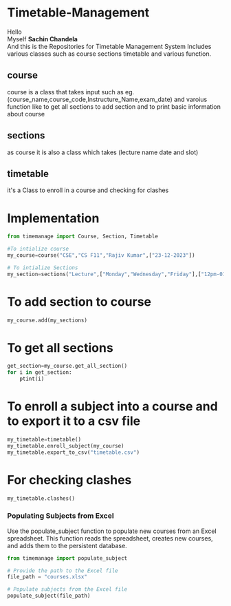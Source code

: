 # Timetable-Management

Hello \
Myself **Sachin Chandela**\
And this is the Repositories for Timetable Management System
Includes various classes such as course sections timetable and various function.

## course

course is a class that takes input such as eg.(course_name,course_code,Instructure_Name,exam_date) and varoius function like to get all sections to add section and to print basic information about course

## sections

as course it is also a class which takes (lecture name date and slot) 

## timetable
it's a Class to enroll in a course and checking for clashes 

# Implementation 
```python
from timemanage import Course, Section, Timetable

#To intialize course
my_course=course("CSE","CS F11","Rajiv Kumar",["23-12-2023"])

# To intialize Sections
my_section=sections("Lecture",["Monday","Wednesday","Friday"],["12pm-01pm","12pm-01pm","12pm-01pm"])
```

# To add section to course
``` python
my_course.add(my_sections)
```

# To get all sections
``` python
get_section=my_course.get_all_section()
for i in get_section:
    ptint(i)
```

# To enroll a subject into a course and to export it to a csv file
``` python
my_timetable=timetable()
my_timetable.enroll_subject(my_course)
my_timetable.export_to_csv("timetable.csv")
```

# For checking clashes 
``` python
my_timetable.clashes()

```
### Populating Subjects from Excel

Use the populate_subject function to populate new courses from an Excel spreadsheet. This function reads the spreadsheet, creates new courses, and adds them to the persistent database.

```python
from timemanage import populate_subject

# Provide the path to the Excel file
file_path = "courses.xlsx"

# Populate subjects from the Excel file
populate_subject(file_path)
```






